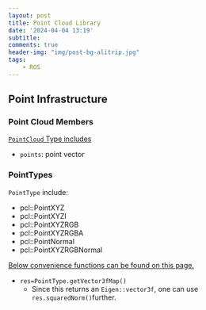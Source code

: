```yaml
---
layout: post
title: Point Cloud Library
date: '2024-04-04 13:19'
subtitle: 
comments: true
header-img: "img/post-bg-alitrip.jpg"
tags:
    - ROS
---
```


## Point Infrastructure

### Point Cloud Members

[`PointCloud` Type includes](https://pointclouds.org/documentation/singletonpcl_1_1_point_cloud.html)

- `points`: point vector

### PointTypes

`PointType` include:
- pcl::PointXYZ
- pcl::PointXYZI
- pcl::PointXYZRGB
- pcl::PointXYZRGBA
- pcl::PointNormal
- pcl::PointXYZRGBNormal

[Below convenience functions can be found on this page.](http://docs.ros.org/en/hydro/api/pcl/html/point__types_8hpp.html)

- `res=PointType.getVector3fMap()`
    - Since this returns an `Eigen::vector3f`, one can use `res.squaredNorm()`further.

